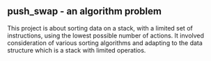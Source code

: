 ## push_swap - an algorithm problem

This project is about sorting data on a stack, with a limited set of instructions, using
the lowest possible number of actions. It involved consideration of various sorting algorithms and adapting to the data structure which is a stack with limited operatios.
